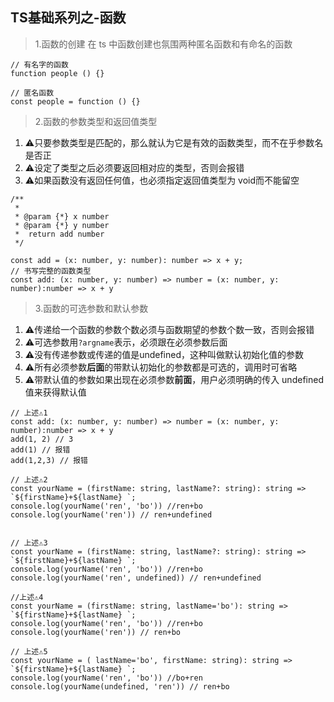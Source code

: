 ## TS基础系列之-函数

> 1.函数的创建
在 ts 中函数创建也氛围两种匿名函数和有命名的函数
```
// 有名字的函数
function people () {}

// 匿名函数
const people = function () {}
```

> 2.函数的参数类型和返回值类型
1. ⚠️只要参数类型是匹配的，那么就认为它是有效的函数类型，而不在乎参数名是否正
2. ⚠️设定了类型之后必须要返回相对应的类型，否则会报错
3. ⚠️如果函数没有返回任何值，也必须指定返回值类型为 void而不能留空
```
/**
 * 
 * @param {*} x number
 * @param {*} y number
 *  return add number 
 */

const add = (x: number, y: number): number => x + y;
// 书写完整的函数类型
const add: (x: number, y: number) => number = (x: number, y: number):number => x + y 
```

>3.函数的可选参数和默认参数
1. ⚠️传递给一个函数的参数个数必须与函数期望的参数个数一致，否则会报错
2. ⚠️可选参数用`?argname`表示，必须跟在必须参数后面
3. ⚠️没有传递参数或传递的值是undefined，这种叫做默认初始化值的参数
4. ⚠️所有必须参数**后面**的带默认初始化的参数都是可选的，调用时可省略
5. ⚠️带默认值的参数如果出现在必须参数**前面**，用户必须明确的传入 undefined 值来获得默认值

```
// 上述⚠️1
const add: (x: number, y: number) => number = (x: number, y: number):number => x + y 
add(1, 2) // 3
add(1) // 报错
add(1,2,3) // 报错

// 上述⚠️2
const yourName = (firstName: string, lastName?: string): string => `${firstName}+${lastName} `;
console.log(yourName('ren', 'bo')) //ren+bo
console.log(yourName('ren')) // ren+undefined


// 上述⚠️3
const yourName = (firstName: string, lastName?: string): string => `${firstName}+${lastName} `;
console.log(yourName('ren', 'bo')) //ren+bo
console.log(yourName('ren', undefined)) // ren+undefined

//上述⚠️4
const yourName = (firstName: string, lastName='bo'): string => `${firstName}+${lastName} `;
console.log(yourName('ren', 'bo')) //ren+bo
console.log(yourName('ren')) // ren+bo

// 上述⚠️5
const yourName = ( lastName='bo', firstName: string): string => `${firstName}+${lastName} `;
console.log(yourName('ren', 'bo')) //bo+ren
console.log(yourName(undefined, 'ren')) // ren+bo
```






